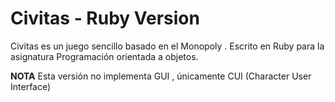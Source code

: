 # Civitas - Ruby Version

Civitas es un juego sencillo basado en el Monopoly . Escrito en Ruby para la asignatura Programación orientada a objetos.

**NOTA** Esta versión no implementa GUI , únicamente CUI (Character User Interface)


